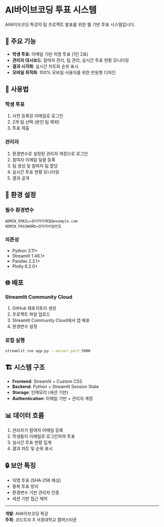 # AI바이브코딩 투표 시스템

AI바이브코딩 특강의 팀 프로젝트 발표를 위한 웹 기반 투표 시스템입니다.

## 🚀 주요 기능

- **학생 투표**: 이메일 기반 익명 투표 (1인 2표)
- **관리자 대시보드**: 참여자 관리, 팀 관리, 실시간 투표 현황 모니터링
- **결과 시각화**: 실시간 차트와 순위 표시
- **모바일 최적화**: 100% 모바일 사용자를 위한 반응형 디자인

## 📱 사용법

### 학생 투표
1. 사전 등록된 이메일로 로그인
2. 2개 팀 선택 (본인 팀 제외)
3. 투표 제출

### 관리자
1. 환경변수로 설정된 관리자 계정으로 로그인
2. 참여자 이메일 일괄 등록
3. 팀 생성 및 참여자 팀 할당
4. 실시간 투표 현황 모니터링
5. 결과 공개

## 🔧 환경 설정

### 필수 환경변수
```
ADMIN_EMAIL=관리자이메일@example.com
ADMIN_PASSWORD=관리자비밀번호
```

### 의존성
- Python 3.11+
- Streamlit 1.46.1+
- Pandas 2.3.1+
- Plotly 6.2.0+

## 🌐 배포

### Streamlit Community Cloud
1. GitHub 레포지토리 생성
2. 프로젝트 파일 업로드
3. Streamlit Community Cloud에서 앱 배포
4. 환경변수 설정

### 로컬 실행
```bash
streamlit run app.py --server.port 5000
```

## 🏗 시스템 구조

- **Frontend**: Streamlit + Custom CSS
- **Backend**: Python + Streamlit Session State
- **Storage**: 인메모리 (세션 기반)
- **Authentication**: 이메일 기반 + 관리자 계정

## 📊 데이터 흐름

1. 관리자가 참여자 이메일 등록
2. 학생들이 이메일로 로그인하여 투표
3. 실시간 투표 현황 집계
4. 결과 차트 및 순위 표시

## 🔒 보안 특징

- 익명 투표 (SHA-256 해싱)
- 중복 투표 방지
- 환경변수 기반 관리자 인증
- 세션 기반 접근 제어

---

**개발**: AI바이브코딩 특강  
**주최**: 코드트리 X 서경대학교 캠퍼스타운